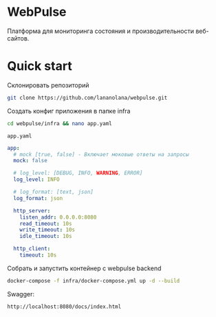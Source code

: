 # WebPulse
Платформа для мониторинга состояния и производительности веб-сайтов.

# Quick start

Склонировать репозиторий
```bash
git clone https://github.com/lananolana/webpulse.git
```

Создать конфиг приложения в папке infra

```bash
cd webpulse/infra && nano app.yaml
```

`app.yaml`
```yaml
app:
  # mock [true, false] - Включает моковые ответы на запросы
  mock: false

  # log_level: [DEBUG, INFO, WARNING, ERROR]
  log_level: INFO

  # log_format: [text, json]
  log_format: json

  http_server:
    listen_addr: 0.0.0.0:8080
    read_timeout: 10s
    write_timeout: 10s
    idle_timeout: 10s

  http_client:
    timeout: 10s
```

Собрать и запустить контейнер с webpulse backend
```bash
docker-compose -f infra/docker-compose.yml up -d --build
```

Swagger:
```
http://localhost:8080/docs/index.html
```
